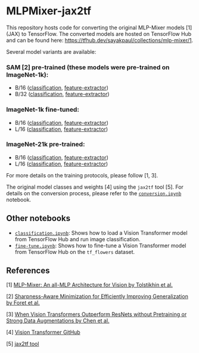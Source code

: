 # MLPMixer-jax2tf

This repository hosts code for converting the original MLP-Mixer models [1] (JAX) to TensorFlow. The converted models are hosted
on TensorFlow Hub and can be found here: https://tfhub.dev/sayakpaul/collections/mlp-mixer/1.

Several model variants are available:

### **SAM [2] pre-trained** (these models were pre-trained on ImageNet-1k):

* B/16 ([classification](https://tfhub.dev/sayakpaul/mixer_b16_sam_classification/1), [feature-extractor](https://tfhub.dev/sayakpaul/mixer_b16_sam_fe/1))
* B/32 ([classification](https://tfhub.dev/sayakpaul/mixer_b32_sam_classification/1), [feature-extractor](https://tfhub.dev/sayakpaul/mixer_b32_sam_fe/1))

### **ImageNet-1k fine-tuned**:

* B/16 ([classification](https://tfhub.dev/sayakpaul/mixer_b16_i1k_classification/1), [feature-extractor](https://tfhub.dev/sayakpaul/mixer_b16_i1k_fe/1))
* L/16 ([classification](https://tfhub.dev/sayakpaul/mixer_l16_i1k_classification/1), [feature-extractor](https://tfhub.dev/sayakpaul/mixer_l16_i1k_fe/1))

### **ImageNet-21k pre-trained**:

* B/16 ([classification](https://tfhub.dev/sayakpaul/mixer_b16_i21k_classification/1), [feature-extractor](https://tfhub.dev/sayakpaul/mixer_b16_i21k_fe/1))
* L/16 ([classification](https://tfhub.dev/sayakpaul/mixer_l16_i21k_classification/1), [feature-extractor](https://tfhub.dev/sayakpaul/mixer_l16_i21k_fe/1))

For more details on the training protocols, please follow [1, 3].

The original model classes and weights [4] using the `jax2tf` tool [5]. For details on the conversion process,
please refer to the [`conversion.ipynb`](https://colab.research.google.com/github/sayakpaul/MLPMixer-jax2tf/blob/main/conversion.ipynb) notebook.

## Other notebooks

* [`classification.ipynb`](https://colab.research.google.com/github/sayakpaul/MLPMixer-jax2tf/blob/main/classification.ipynb): Shows how to load a Vision Transformer model from TensorFlow Hub and run image classification.
* [`fine-tune.ipynb`](https://colab.research.google.com/github/sayakpaul/MLPMixer-jax2tf/blob/main/fine-tune.ipynb): Shows how to
  fine-tune a Vision Transformer model from TensorFlow Hub on the `tf_flowers` dataset.

## References

[1] [MLP-Mixer: An all-MLP Architecture for Vision by Tolstikhin et al.](https://arxiv.org/abs/2105.01601)

[2] [Sharpness-Aware Minimization for Efficiently Improving Generalization by Foret et al.](https://arxiv.org/abs/2010.01412)

[3] [When Vision Transformers Outperform ResNets without Pretraining or Strong Data Augmentations by Chen et al.](https://arxiv.org/abs/2106.01548)

[4] [Vision Transformer GitHub](https://github.com/google-research/vision_transformer)

[5] [jax2tf tool](https://github.com/google/jax/tree/main/jax/experimental/jax2tf/)
